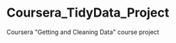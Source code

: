Coursera_TidyData_Project
=========================

Coursera "Getting and Cleaning Data" course project
